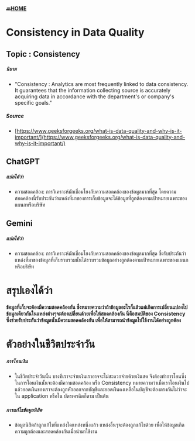 **🔙[HOME](README.md)**
# **Consistency in Data Quality**


## Topic : Consistency
##### นิยาม
- "Consistency : Analytics are most frequently linked to data consistency. It guarantees that the information collecting source is
  accurately acquiring data in accordance with the department's or company's specific goals."

##### Source
- [https://www.geeksforgeeks.org/what-is-data-quality-and-why-is-it-important/](https://www.geeksforgeeks.org/what-is-data-quality-and-why-is-it-important/)

## ChatGPT
##### แปลได้ว่า
- ความสอดคล้อง: การวิเคราะห์มักเชื่อมโยงกับความสอดคล้องของข้อมูลมากที่สุด โดยความสอดคล้องนี้รับประกันว่าแหล่งที่มาของการเก็บข้อมูลจะได้ข้อมูลที่ถูกต้องตามเป้าหมายเฉพาะของแผนกหรือบริษัท

## Gemini
##### แปลได้ว่า
- ความสอดคล้อง: การวิเคราะห์มักเชื่อมโยงกับความสอดคล้องของข้อมูลมากที่สุด ซึ่งรับประกันว่าแหล่งที่มาของข้อมูลที่เก็บรวบรวมนั้นได้รวบรวมข้อมูลอย่างถูกต้องตามเป้าหมายเฉพาะของแผนกหรือบริษัท

# สรุปเองได้ว่า
**ข้อมูลที่เก็บจะต้องมีความสอดคล้องกัน ซึ่งหมายความว่าถ้าข้อมูลอะไรก็แล้วแต่เกิดการเปลี่ยนแปลงไป ข้อมูลเดียวกันในแหล่งต่างๆจะต้องเปลี่ยนด้วยเพื่อให้สอดคล้องกัน นี่คือสมบัติของ Consistency ซึ่งช่วยรับประกันว่าข้อมูลนั้นมีความสอดคล้องกัน เพื่อให้สามารถนำข้อมูลไปใช้งานได้อย่างถูกต้อง**

# ตัวอย่างในชีวิตประจำวัน
##### การโอนเงิน
  - ในชีวิตประจำวันนั้น บางทีเราจะจ่ายเงินเราอาจจะไม่สะดวกจ่ายด้วยเงินสด จึงต้องทำการโอนซึ่งในการโอนเงินนั้นจะต้องมีความสอดคล้อง หรือ Consistency หมายความว่าเมื่อเราโอนเงินไปแล้วยอดเงินของเราจะต้องถูกหักออกจากบัญชีและยอดเงินคงเหลือในบัญชีจะต้องตรงกันไม่ว่าจะใน application หรือใน บัตรเครดิตก็ตาม เป็นต้น

##### การแก้ไขข้อมูลนิสิต
  - ข้อมูลนิสิตถ้าถูกแก้ไขที่แหล่งใดแหล่งหนึ่งแล้ว แหล่งอื่นๆจะต้องถูกแก้ไขด้วย เพื่อให้ข้อมูลเกิดความถูกต้องและสอดคล้องกันเมื่อนำมาใช้งาน
